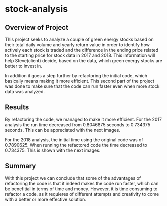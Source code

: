 # stock-analysis

## Overview of Project

This project seeks to analyze a couple of green energy stocks based on their total daily volume and yearly return value in order to identify how actively each stock is traded and the difference in the ending price related to the starting price for stock data in 2017 and 2018. This information will help Steve(client) decide, based on the data, which green energy stocks are better to invest in. 

In addition it goes a step further by refactoring the initial code, which basically means making it more efficient. This second part of the project was done to make sure that the code can run faster even when more stock data was analyzed.

## Results

By refactoring the code, we managed to make it more efficient. For the 2017 analysis the run time decreased from 0.8046875 seconds to 0.734375 seconds. This  can be appreciated with the next images. 


For the 2018 analysis, the initial time using the original code was of 0.7890625. When running the refactored code the time decreased to 0.734375. This is shown with the next images.

## Summary

With this project we can conclude that some of the advantages of refactoring the code is that it indeed makes the code run faster, which can be benefitial in terms of time and money. However, it is time consuming to refactor a code, as it requieres of different attempts and creativity to come with a better or more effective solution. 







